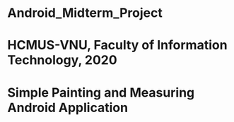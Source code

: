# Android_Midterm_Project
# HCMUS-VNU, Faculty of Information Technology, 2020
# Simple Painting and Measuring Android Application
